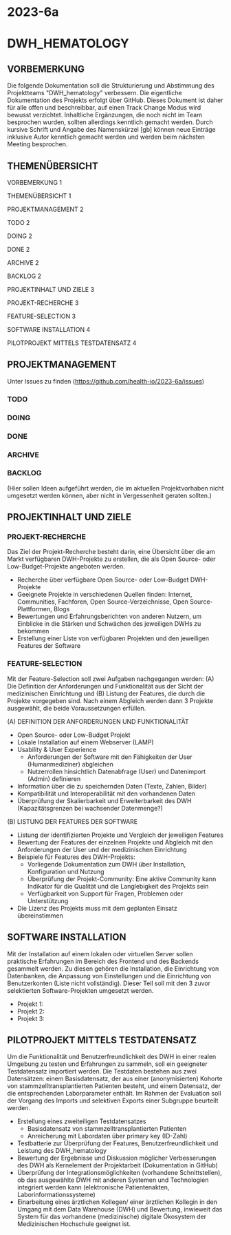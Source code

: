 # 2023-6a
# DWH_HEMATOLOGY


## VORBEMERKUNG
Die folgende Dokumentation soll die Strukturierung und Abstimmung des Projektteams "DWH_hematology" verbessern. Die eigentliche Dokumentation des Projekts erfolgt über GitHub.
Dieses Dokument ist daher für alle offen und beschreibbar, auf einen Track Change Modus wird bewusst verzichtet. Inhaltliche Ergänzungen, die noch nicht im Team besprochen wurden, sollten allerdings kenntlich gemacht werden. Durch kursive Schrift und Angabe des Namenskürzel [gb] können neue Einträge inklusive Autor kenntlich gemacht werden und werden beim nächsten Meeting besprochen.




## THEMENÜBERSICHT
VORBEMERKUNG	1

THEMENÜBERSICHT	1

PROJEKTMANAGEMENT	2

TODO	2

DOING	2

DONE	2

ARCHIVE	2

BACKLOG	2

PROJEKTINHALT UND ZIELE	3

PROJEKT-RECHERCHE	3

FEATURE-SELECTION	3

SOFTWARE INSTALLATION	4

PILOTPROJEKT MITTELS TESTDATENSATZ	4




## PROJEKTMANAGEMENT
Unter Issues zu finden (https://github.com/health-io/2023-6a/issues)

### TODO

### DOING

### DONE

### ARCHIVE

### BACKLOG
(Hier sollen Ideen aufgeführt werden, die im aktuellen Projektvorhaben nicht umgesetzt werden können, aber nicht in Vergessenheit geraten sollten.)





## PROJEKTINHALT UND ZIELE

### PROJEKT-RECHERCHE 
Das Ziel der Projekt-Recherche besteht darin, eine Übersicht über die am Markt verfügbaren DWH-Projekte zu erstellen, die als Open Source- oder Low-Budget-Projekte angeboten werden.
* Recherche über verfügbare Open Source- oder Low-Budget DWH-Projekte
* Geeignete Projekte in verschiedenen Quellen finden: Internet, Communities, Fachforen, Open Source-Verzeichnisse, Open Source-Plattformen, Blogs
* Bewertungen und Erfahrungsberichten von anderen Nutzern, um Einblicke in die Stärken und Schwächen des jeweiligen DWHs zu bekommen
* Erstellung einer Liste von verfügbaren Projekten und den jeweiligen Features der Software





### FEATURE-SELECTION
Mit der Feature-Selection soll zwei Aufgaben nachgegangen werden: (A) Die Definition der Anforderungen und Funktionalität aus der Sicht der medizinischen Einrichtung und (B) Listung der Features, die durch die Projekte vorgegeben sind. Nach einem Abgleich werden dann 3 Projekte ausgewählt, die beide Voraussetzungen erfüllen.


(A) DEFINITION DER ANFORDERUNGEN UND FUNKTIONALITÄT 
* Open Source- oder Low-Budget Projekt
* Lokale Installation auf einem Webserver (LAMP)
* Usability & User Experience
  * Anforderungen der Software mit den Fähigkeiten der User (Humanmediziner) abgleichen
  * Nutzerrollen hinsichtlich Datenabfrage (User) und Datenimport (Admin) definieren
* Information über die zu speichernden Daten (Texte, Zahlen, Bilder)
* Kompatibilität und Interoperabilität mit den vorhandenen Daten
* Überprüfung der Skalierbarkeit und Erweiterbarkeit des DWH (Kapazitätsgrenzen bei wachsender Datenmenge?)


(B) LISTUNG DER FEATURES DER SOFTWARE
* Listung der identifizierten Projekte und Vergleich der jeweiligen Features
* Bewertung der Features der einzelnen Projekte und Abgleich mit den Anforderungen der User und der medizinischen Einrichtung
* Beispiele für Features des DWH-Projekts:
  * Vorliegende Dokumentation zum DWH über Installation, Konfiguration und Nutzung
  * Überprüfung der Projekt-Community: Eine aktive Community kann Indikator für die Qualität und die Langlebigkeit des Projekts sein
  * Verfügbarkeit von Support für Fragen, Problemen oder Unterstützung
* Die Lizenz des Projekts muss mit dem geplanten Einsatz übereinstimmen





## SOFTWARE INSTALLATION
Mit der Installation auf einem lokalen oder virtuellen Server sollen praktische Erfahrungen im Bereich des Frontend und des Backends gesammelt werden. Zu diesen gehören die Installation, die Einrichtung von Datenbanken, die Anpassung von Einstellungen und die Einrichtung von Benutzerkonten (Liste nicht vollständig). Dieser Teil soll mit den 3 zuvor selektierten Software-Projekten umgesetzt werden.
  - Projekt 1: 
  - Projekt 2: 
  - Projekt 3: 





## PILOTPROJEKT MITTELS TESTDATENSATZ
Um die Funktionalität und Benutzerfreundlichkeit des DWH in einer realen Umgebung zu testen und Erfahrungen zu sammeln, soll ein geeigneter Testdatensatz importiert werden. Die Testdaten bestehen aus zwei Datensätzen: einem Basisdatensatz, der aus einer (anonymisierten) Kohorte von stammzelltransplantierten Patienten besteht, und einem Datensatz, der die entsprechenden Laborparameter enthält. Im Rahmen der Evaluation soll der Vorgang des Imports und selektiven Exports einer Subgruppe beurteilt werden.
* Erstellung eines zweiteiligen Testdatensatzes
  * Basisdatensatz von stammzelltransplantierten Patienten
  * Anreicherung mit Labordaten über primary key (ID-Zahl)
* Testbatterie zur Überprüfung der Features, Benutzerfreundlichkeit und Leistung des DWH_hematology
* Bewertung der Ergebnisse und Diskussion möglicher Verbesserungen des DWH als Kernelement der Projektarbeit (Dokumentation in GitHub)
* Überprüfung der Integrationsmöglichkeiten (vorhandene Schnittstellen), ob das ausgewählte DWH mit anderen Systemen und Technologien integriert werden kann (elektronische Patientenakten, Laborinformationssysteme)
* Einarbeitung eines ärztlichen Kollegen/ einer ärztlichen Kollegin in den Umgang mit dem Data Warehouse (DWH) und Bewertung, inwieweit das System für das vorhandene (medizinische) digitale Ökosystem der Medizinischen Hochschule geeignet ist.
